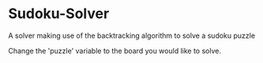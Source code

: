 # Sudoku-Solver
A solver making use of the backtracking algorithm to solve a sudoku puzzle

Change the 'puzzle' variable to the board you would like to solve.
